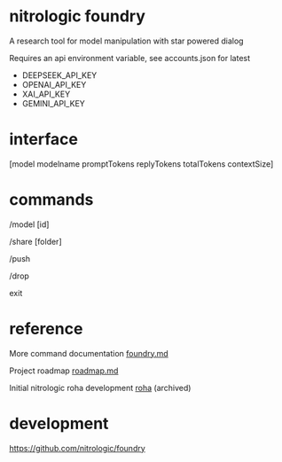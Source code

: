 # nitrologic foundry

A research tool for model manipulation with star powered dialog

Requires an api environment variable, see accounts.json for latest

* DEEPSEEK_API_KEY
* OPENAI_API_KEY 
* XAI_API_KEY 
* GEMINI_API_KEY

# interface

[model modelname promptTokens replyTokens totalTokens contextSize]

# commands

/model [id]

/share [folder]

/push

/drop

exit

# reference

More command documentation [foundry.md](foundry.md)

Project roadmap [roadmap.md](roadmap.md)

Initial nitrologic roha development [roha](https://github.com/nitrologic/roha) (archived)

# development

https://github.com/nitrologic/foundry


